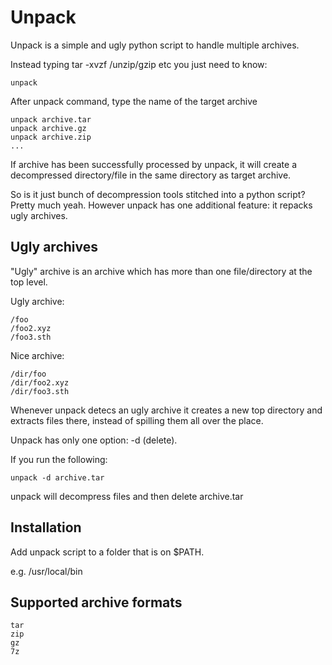 # Unpack
Unpack is a simple and ugly python script to handle multiple archives. 

Instead typing tar -xvzf /unzip/gzip etc you just need to know:
```
unpack
```
After unpack command, type the name of the target archive
```
unpack archive.tar
unpack archive.gz
unpack archive.zip
...
```
If archive has been successfully processed by unpack, it will create a decompressed directory/file in the same directory as target archive. 

So is it just bunch of decompression tools stitched into a python script? Pretty much yeah. However unpack has one additional feature: it repacks ugly archives.
## Ugly archives
"Ugly" archive is an archive which has more than one file/directory at the top level.

Ugly archive:
```
/foo
/foo2.xyz
/foo3.sth
```
Nice archive:
```
/dir/foo
/dir/foo2.xyz
/dir/foo3.sth
```

Whenever unpack detecs an ugly archive it creates a new top directory and extracts files there, instead of spilling them all over the place.

Unpack has only one option: -d (delete).

If you run the following:
```
unpack -d archive.tar
```
unpack will decompress files and then delete archive.tar

## Installation
Add unpack script to a folder that is on $PATH.

e.g. /usr/local/bin

## Supported archive formats
```
tar
zip
gz
7z
```
